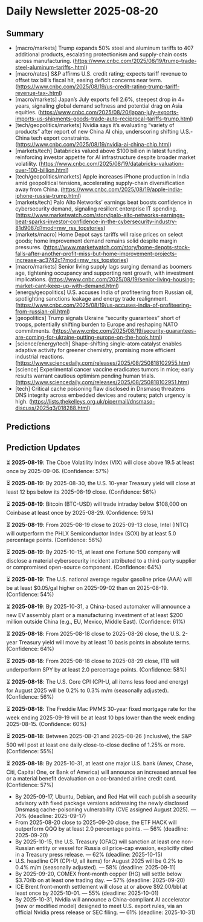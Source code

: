 # Daily Newsletter 2025-08-20

## Summary

- [macro/markets] Trump expands 50% steel and aluminum tariffs to 407 additional products, escalating protectionism and supply-chain costs across manufacturing. (https://www.cnbc.com/2025/08/19/trump-trade-steel-aluminum-tariffs-.html)
- [macro/rates] S&P affirms U.S. credit rating; expects tariff revenue to offset tax bill’s fiscal hit, easing deficit concerns near term. (https://www.cnbc.com/2025/08/19/us-credit-rating-trump-tariff-revenue-tax-.html)
- [macro/markets] Japan’s July exports fell 2.6%, steepest drop in 4+ years, signaling global demand softness and potential drag on Asia equities. (https://www.cnbc.com/2025/08/20/japan-july-exports-imports-us-shipments-goods-trade-auto-reciprocal-tariffs-trump.html)
- [tech/geopolitics/markets] Nvidia says it’s evaluating “variety of products” after report of new China AI chip, underscoring shifting U.S.-China tech export constraints. (https://www.cnbc.com/2025/08/19/nvidia-ai-china-chip.html)
- [markets/tech] Databricks valued above $100 billion in latest funding, reinforcing investor appetite for AI infrastructure despite broader market volatility. (https://www.cnbc.com/2025/08/19/databricks-valuation-over-100-billion.html)
- [tech/geopolitics/markets] Apple increases iPhone production in India amid geopolitical tensions, accelerating supply-chain diversification away from China. (https://www.cnbc.com/2025/08/19/apple-india-iphone-russia-trump.html)
- [markets/tech] Palo Alto Networks’ earnings beat boosts confidence in cybersecurity demand, signaling resilient enterprise IT spending. (https://www.marketwatch.com/story/palo-alto-networks-earnings-beat-sparks-investor-confidence-in-the-cybersecurity-industry-81d9087d?mod=mw_rss_topstories)
- [markets/macro] Home Depot says tariffs will raise prices on select goods; home improvement demand remains solid despite margin pressures. (https://www.marketwatch.com/story/home-depots-stock-falls-after-another-profit-miss-but-home-improvement-projects-increase-ac3742c1?mod=mw_rss_topstories)
- [macro/markets] Senior living supply lags surging demand as boomers age, tightening occupancy and supporting rent growth, with investment implications. (https://www.cnbc.com/2025/08/19/senior-living-housing-market-cant-keep-up-with-demand.html)
- [energy/geopolitics] U.S. accuses India of profiteering from Russian oil, spotlighting sanctions leakage and energy trade realignment. (https://www.cnbc.com/2025/08/19/us-accuses-india-of-profiteering-from-russian-oil.html)
- [geopolitics] Trump signals Ukraine “security guarantees” short of troops, potentially shifting burden to Europe and reshaping NATO commitments. (https://www.cnbc.com/2025/08/19/security-guarantees-are-coming-for-ukraine-putting-europe-on-the-hook.html)
- [science/energy/tech] Shape-shifting single-atom catalyst enables adaptive activity for greener chemistry, promising more efficient industrial reactions. (https://www.sciencedaily.com/releases/2025/08/250818102955.htm)
- [science] Experimental cancer vaccine eradicates tumors in mice; early results warrant cautious optimism pending human trials. (https://www.sciencedaily.com/releases/2025/08/250818102951.htm)
- [tech] Critical cache poisoning flaw disclosed in Dnsmasq threatens DNS integrity across embedded devices and routers; patch urgency is high. (https://lists.thekelleys.org.uk/pipermail/dnsmasq-discuss/2025q3/018288.html)

## Predictions


## Prediction Updates

⏳ **2025-08-19**: The Cboe Volatility Index (VIX) will close above 19.5 at least once by 2025-09-06. (Confidence: 57%)

⏳ **2025-08-19**: By 2025-08-30, the U.S. 10-year Treasury yield will close at least 12 bps below its 2025-08-19 close. (Confidence: 56%)

⏳ **2025-08-19**: Bitcoin (BTC-USD) will trade intraday below $108,000 on Coinbase at least once by 2025-08-29. (Confidence: 59%)

⏳ **2025-08-19**: From 2025-08-19 close to 2025-09-13 close, Intel (INTC) will outperform the PHLX Semiconductor Index (SOX) by at least 5.0 percentage points. (Confidence: 56%)

⏳ **2025-08-19**: By 2025-10-15, at least one Fortune 500 company will disclose a material cybersecurity incident attributed to a third-party supplier or compromised open-source component. (Confidence: 64%)

⏳ **2025-08-19**: The U.S. national average regular gasoline price (AAA) will be at least $0.05/gal higher on 2025-09-02 than on 2025-08-19. (Confidence: 54%)

⏳ **2025-08-19**: By 2025-10-31, a China-based automaker will announce a new EV assembly plant or a manufacturing investment of at least $200 million outside China (e.g., EU, Mexico, Middle East). (Confidence: 61%)

⏳ **2025-08-18**: From 2025-08-18 close to 2025-08-26 close, the U.S. 2-year Treasury yield will move by at least 10 basis points in absolute terms. (Confidence: 64%)

⏳ **2025-08-18**: From 2025-08-18 close to 2025-08-29 close, ITB will underperform SPY by at least 2.0 percentage points. (Confidence: 58%)

⏳ **2025-08-18**: The U.S. Core CPI (CPI-U, all items less food and energy) for August 2025 will be 0.2% to 0.3% m/m (seasonally adjusted). (Confidence: 56%)

⏳ **2025-08-18**: The Freddie Mac PMMS 30-year fixed mortgage rate for the week ending 2025-09-19 will be at least 10 bps lower than the week ending 2025-08-15. (Confidence: 60%)

⏳ **2025-08-18**: Between 2025-08-21 and 2025-08-26 (inclusive), the S&P 500 will post at least one daily close-to-close decline of 1.25% or more. (Confidence: 55%)

⏳ **2025-08-18**: By 2025-10-31, at least one major U.S. bank (Amex, Chase, Citi, Capital One, or Bank of America) will announce an increased annual fee or a material benefit devaluation on a co-branded airline credit card. (Confidence: 57%)

- By 2025-09-17, Ubuntu, Debian, and Red Hat will each publish a security advisory with fixed package versions addressing the newly disclosed Dnsmasq cache-poisoning vulnerability (CVE assigned August 2025). — 70% (deadline: 2025-09-17)
- From 2025-08-20 close to 2025-09-20 close, the ETF HACK will outperform QQQ by at least 2.0 percentage points. — 56% (deadline: 2025-09-20)
- By 2025-10-15, the U.S. Treasury (OFAC) will sanction at least one non-Russian entity or vessel for Russia oil price-cap evasion, explicitly cited in a Treasury press release. — 62% (deadline: 2025-10-15)
- U.S. headline CPI (CPI-U, all items) for August 2025 will be 0.2% to 0.4% m/m (seasonally adjusted). — 58% (deadline: 2025-09-11)
- By 2025-09-20, COMEX front-month copper (HG) will settle below $3.70/lb on at least one trading day. — 57% (deadline: 2025-09-20)
- ICE Brent front-month settlement will close at or above $92.00/bbl at least once by 2025-10-01. — 55% (deadline: 2025-10-01)
- By 2025-10-31, Nvidia will announce a China-compliant AI accelerator (new or modified model) designed to meet U.S. export rules, via an official Nvidia press release or SEC filing. — 61% (deadline: 2025-10-31)
